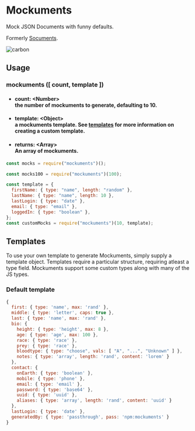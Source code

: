 # Mockuments

Mock JSON Documents with funny defaults.

Formerly [Socuments](https://github.com/mster/socuments).

![carbon](https://user-images.githubusercontent.com/15038724/93692886-7eb07080-faad-11ea-99ca-784f2188f26f.png)

## Usage

### **mockuments** ([ count, template ])

- #### **count**: &lt;Number&gt;<br>the number of mockuments to generate, defaulting to 10.

- #### **template**: &lt;Object&gt;<br>a mockuments template. See [templates](#templates) for more information on creating a custom template.

- #### **returns**: &lt;Array&gt;<br>An array of mockuments.

```js
const mocks = require("mockuments")();

const mocks100 = require("mockuments")(100);

const template = {
  firstName: { type: "name", length: "random" },
  lastName: { type: "name", length: 10 },
  lastLogin: { type: "date" },
  email: { type: "email" },
  loggedIn: { type: "boolean" },
};
const customMocks = require("mockuments")(10, template);
```

## Templates

To use your own template to generate Mockuments, simply supply a template object. Templates require a particular structure, requiring atleast a type field. Mockuments support some custom types along with many of the JS types.

### Default template

```js
{
  first: { type: 'name', max: 'rand' },
  middle: { type: 'letter', caps: true },
  last: { type: 'name', max: 'rand' },
  bio: {
    height: { type: 'height', max: 8 },
    age: { type: 'age', max: 100 },
    race: { type: 'race' },
    prey: { type: 'race' },
    bloodtype: { type: "choose", vals: [ "A", "...", "Unknown" ] },
    notes: { type: 'array', length: 'rand', content: 'lorem' }
  },
  contact: {
    onEarth: { type: 'boolean' },
    mobile: { type: 'phone' },
    email: { type: 'email' },
    password: { type: 'base64' },
    uuid: { type: 'uuid' },
    aliases: { type: 'array', length: 'rand', content: 'uuid' }
  },
  lastLogin: { type: 'date' },
  generatedBy: { type: 'passthrough', pass: 'npm:mockuments' }
}

```
